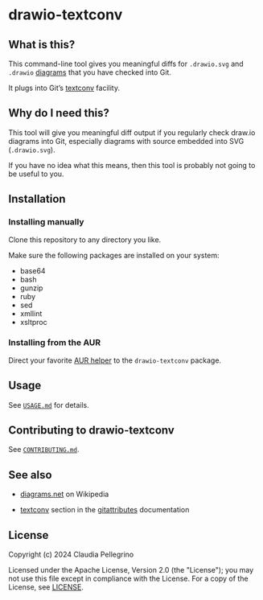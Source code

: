 # drawio-textconv

## What is this?

This command-line tool gives you meaningful diffs for `.drawio.svg`
and `.drawio` [diagrams](https://en.wikipedia.org/wiki/Diagrams.net)
that you have checked into Git.

It plugs into Git’s
[textconv](https://git-scm.com/docs/gitattributes#_performing_text_diffs_of_binary_files)
facility.

## Why do I need this?

This tool will give you meaningful diff output if you regularly
check draw.io diagrams into Git, especially diagrams with source
embedded into SVG (`.drawio.svg`).

If you have no idea what this means, then this tool is probably not
going to be useful to you.

## Installation

### Installing manually

Clone this repository to any directory you like.

Make sure the following packages are installed on your system:

- base64
- bash
- gunzip
- ruby
- sed
- xmllint
- xsltproc

### Installing from the AUR

Direct your favorite
[AUR helper](https://wiki.archlinux.org/title/AUR_helpers) to the
`drawio-textconv` package.

## Usage

See [`USAGE.md`](https://github.com/claui/drawio-textconv/blob/main/USAGE.md) for details.

## Contributing to drawio-textconv

See [`CONTRIBUTING.md`](https://github.com/claui/drawio-textconv/blob/main/CONTRIBUTING.md).

## See also

- [diagrams.net](https://en.wikipedia.org/wiki/Diagrams.net) on
  Wikipedia

- [textconv](https://git-scm.com/docs/gitattributes#_performing_text_diffs_of_binary_files)
  section in the
  [gitattributes](https://git-scm.com/docs/gitattributes)
  documentation

## License

Copyright (c) 2024 Claudia Pellegrino

Licensed under the Apache License, Version 2.0 (the "License");
you may not use this file except in compliance with the License.
For a copy of the License, see [LICENSE](LICENSE).
